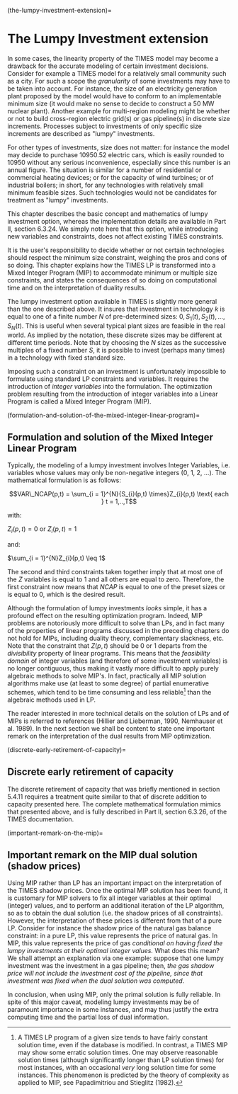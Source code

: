 (the-lumpy-investment-extension)=
# The Lumpy Investment extension

In some cases, the linearity property of the TIMES model may become a drawback for the accurate modeling of certain investment decisions. Consider for example a TIMES model for a relatively small community such as a city. For such a scope the *granularity* of some investments may have to be taken into account. For instance, the size of an electricity generation plant proposed by the model would have to conform to an implementable minimum size (it would make no sense to decide to construct a 50 MW nuclear plant). Another example for multi-region modeling might be whether or not to build cross-region electric grid(s) or gas pipeline(s) in discrete size increments. Processes subject to investments of only specific size increments are described as "lumpy" investments.

For other types of investments, size does not matter: for instance the model may decide to purchase $10950.52$ electric cars, which is easily rounded to $10950$ without any serious inconvenience, especially since this number is an annual figure. The situation is similar for a number of residential or commercial heating devices; or for the capacity of wind turbines; or of industrial boilers; in short, for any technologies with relatively small minimum feasible sizes. Such technologies would not be candidates for treatment as "lumpy" investments.

This chapter describes the basic concept and mathematics of lumpy investment option, whereas the implementation details are available in Part II, section 6.3.24. We simply note here that this option, while introducing new variables and constraints, does not affect existing TIMES constraints.

It is the user's responsibility to decide whether or not certain technologies should respect the minimum size constraint, weighing the pros and cons of so doing. This chapter explains how the TIMES LP is transformed into a Mixed Integer Program (MIP) to accommodate minimum or multiple size constraints, and states the consequences of so doing on computational time and on the interpretation of duality results.

The lumpy investment option available in TIMES is slightly more general than the one described above. It insures that investment in technology $k$ is equal to one of a finite number $N$ of pre-determined sizes: $0, S_1(t), S_2(t), ...,S_N(t)$. This is useful when several typical plant sizes are feasible in the real world. As implied by the notation, these discrete sizes may be different at different time periods. Note that by choosing the $N$ sizes as the successive multiples of a fixed number $S$, it is possible to invest (perhaps many times) in a technology with fixed standard size.

Imposing such a constraint on an investment is unfortunately impossible to formulate using standard LP constraints and variables. It requires the introduction of *integer variables* into the formulation. The optimization problem resulting from the introduction of integer variables into a Linear Program is called a Mixed Integer Program (MIP).

(formulation-and-solution-of-the-mixed-integer-linear-program)=
## Formulation and solution of the Mixed Integer Linear Program

Typically, the modeling of a lumpy investment involves Integer Variables, i.e. variables whose values may only be non-negative integers (0, 1, 2, ...). The mathematical formulation is as follows:

$$VAR\_NCAP(p,t) = \sum_{i = 1}^{N}{S_{i}(p,t) \times}Z_{i}(p,t) \text{ each }  t = 1,..,T$$

with:

$Z_{i}(p,t) = 0$ or $Z_{i}(p,t) = 1$

and:

$\sum_{i = 1}^{N}Z_{i}(p,t) \leq 1$

The second and third constraints taken together imply that at most one of the $Z$ variables is equal to 1 and all others are equal to zero. Therefore, the first constraint now means that $NCAP$ is equal to one of the preset sizes or is equal to 0, which is the desired result.

Although the formulation of lumpy investments *looks* simple, it has a profound effect on the resulting optimization program. Indeed, MIP problems are notoriously more difficult to solve than LPs, and in fact many of the properties of linear programs discussed in the preceding chapters do not hold for MIPs, including duality theory, complementary slackness, etc. Note that the constraint that $Z(p,t)$ should be 0 or 1 departs from the *divisibility* property of linear programs. This means that the *feasibility domain* of integer variables (and therefore of some investment variables) is no longer contiguous, thus making it vastly more difficult to apply purely algebraic methods to solve MIP's. In fact, practically all MIP solution algorithms make use (at least to some degree) of partial enumerative schemes, which tend to be time consuming and less reliable[^36] than the algebraic methods used in LP.

The reader interested in more technical details on the solution of LPs and of MIPs is referred to references (Hillier and Lieberman, 1990, Nemhauser et al. 1989). In the next section we shall be content to state one important remark on the interpretation of the dual results from MIP optimization.

(discrete-early-retirement-of-capacity)=
## Discrete early retirement of capacity

The discrete retirement of capacity that was briefly mentioned in section 5.4.11 requires a treatment quite similar to that of discrete addition to capacity presented here. The complete mathematical formulation mimics that presented above, and is fully described in Part II, section 6.3.26, of the TIMES documentation.

(important-remark-on-the-mip)=
## Important remark on the MIP dual solution (shadow prices)

Using MIP rather than LP has an important impact on the interpretation of the TIMES shadow prices. Once the optimal MIP solution has been found, it is customary for MIP solvers to fix all integer variables at their optimal (integer) values, and to perform an additional iteration of the LP algorithm, so as to obtain the dual solution (i.e. the shadow prices of all constraints). However, the interpretation of these prices is different from that of a pure LP. Consider for instance the shadow price of the natural gas balance constraint: in a pure LP, this value represents the price of natural gas. In MIP, this value represents the price of gas *conditional on having fixed the lumpy investments at their optimal integer values.* What does this mean? We shall attempt an explanation via one example: suppose that one lumpy investment was the investment in a gas pipeline; then, *the gas shadow price will not include the investment cost of the pipeline, since that investment was fixed when the dual solution was computed*.

In conclusion, when using MIP, only the primal solution is fully reliable. In spite of this major caveat, modeling lumpy investments may be of paramount importance in some instances, and may thus justify the extra computing time and the partial loss of dual information.


[^36]: A TIMES LP program of a given size tends to have fairly constant solution time, even if the database is modified. In contrast, a TIMES MIP may show some erratic solution times. One may observe reasonable solution times (although significantly longer than LP solution times) for most instances, with an occasional *very* long solution time for some instances. This phenomenon is predicted by the theory of complexity as applied to MIP, see Papadimitriou and Stieglitz (1982).
